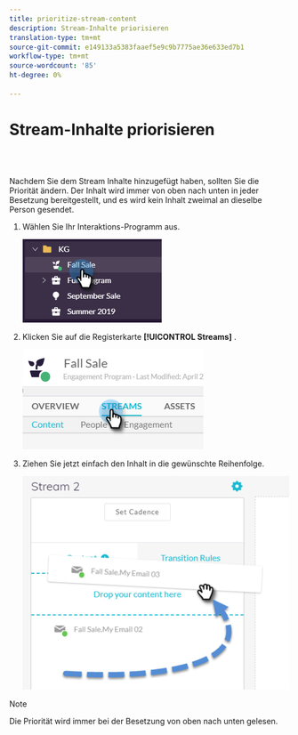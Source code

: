 ```yaml
---
title: prioritize-stream-content
description: Stream-Inhalte priorisieren
translation-type: tm+mt
source-git-commit: e149133a5383faaef5e9c9b7775ae36e633ed7b1
workflow-type: tm+mt
source-wordcount: '85'
ht-degree: 0%

---
```



# Stream-Inhalte priorisieren

<br> 

Nachdem Sie dem Stream Inhalte hinzugefügt haben, sollten Sie die Priorität ändern. Der Inhalt wird immer von oben nach unten in jeder Besetzung bereitgestellt, und es wird kein Inhalt zweimal an dieselbe Person gesendet.

1. Wählen Sie Ihr Interaktions-Programm aus.

   ![Bild eins](/help/sky/assets/engagement-programs/prioritize-stream-content/prioritize-stream-content-1.png)

1. Klicken Sie auf die Registerkarte **[!UICONTROL Streams]** .

   ![Bild zwei](/help/sky/assets/engagement-programs/prioritize-stream-content/prioritize-stream-content-2.png)

1. Ziehen Sie jetzt einfach den Inhalt in die gewünschte Reihenfolge.

   ![Bild drei](/help/sky/assets/engagement-programs/prioritize-stream-content/prioritize-stream-content-3.png)

>[!NOTE]
>
>Die Priorität wird immer bei der Besetzung von oben nach unten gelesen.
